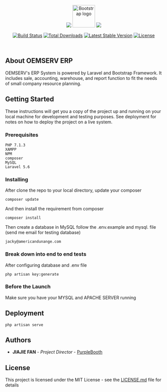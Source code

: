 <p align="center"><img src="https://laravel.com/assets/img/components/logo-laravel.svg"> <img src="https://getbootstrap.com/docs/4.1/assets/brand/bootstrap-solid.svg" alt="Bootstrap logo" width=72 height=72>
<img src="./"></p>


<p align="center">
<a href="https://travis-ci.org/laravel/framework"><img src="https://travis-ci.org/laravel/framework.svg" alt="Build Status"></a>
<a href="https://packagist.org/packages/laravel/framework"><img src="https://poser.pugx.org/laravel/framework/d/total.svg" alt="Total Downloads"></a>
<a href="https://packagist.org/packages/laravel/framework"><img src="https://poser.pugx.org/laravel/framework/v/stable.svg" alt="Latest Stable Version"></a>
<a href="https://packagist.org/packages/laravel/framework"><img src="https://poser.pugx.org/laravel/framework/license.svg" alt="License"></a>
</p>



<br>

## About OEMSERV ERP

OEMSERV's ERP System is powered by Laravel and Bootstrap Framework. 
It includes sale, accounting, warehouse, and report function to fit the needs of small company resource planning.


## Getting Started

These instructions will get you a copy of the project up and running on your local machine for development and testing purposes. See deployment for notes on how to deploy the project on a live system.

### Prerequisites



```
PHP 7.1.3
XAMPP
NPM  
composer
MySQL
Laravel 5.6

```

### Installing

After clone the repo to your local directory, update your composer

```
composer update
```

And then install the requirement from composer

```
composer install
```

Then create a database in MySQL follow the .env.example and mysql. file (send me email for testing database)
```
jacky@americandunange.com
```

### Break down into end to end tests

After configuring database and .env file

```
php artisan key:generate
```

### Before the Launch

Make sure you have your MYSQL and APACHE SERVER running


## Deployment

```
php artisan serve
```

## Authors

* **JIAJIE FAN** - *Project Director* - [PurpleBooth](https://github.com/dlfjj)


## License

This project is licensed under the MIT License - see the [LICENSE.md](LICENSE.md) file for details



